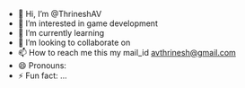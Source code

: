- 👋 Hi, I’m @ThrineshAV
- 👀 I’m interested in game development
- 🌱 I’m currently learning 
- 💞️ I’m looking to collaborate on 
- 📫 How to reach me this my mail_id avthrinesh@gmail.com
- 😄 Pronouns: 
- ⚡ Fun fact: ...

<!---
ThrineshAV/ThrineshAV is a ✨ special ✨ repository because its `README.md` (this file) appears on your GitHub profile.
You can click the Preview link to take a look at your changes.
--->
